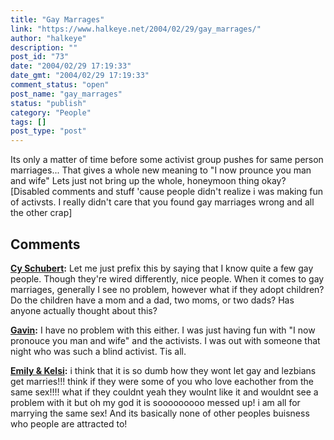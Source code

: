 ```yaml
---
title: "Gay Marrages"
link: "https://www.halkeye.net/2004/02/29/gay_marrages/"
author: "halkeye"
description: ""
post_id: "73"
date: "2004/02/29 17:19:33"
date_gmt: "2004/02/29 17:19:33"
comment_status: "open"
post_name: "gay_marrages"
status: "publish"
category: "People"
tags: []
post_type: "post"
---
```


Its only a matter of time before some activist group pushes for same person marriages... That gives a whole new meaning to "I now prounce you man and wife" Lets just not bring up the whole, honeymoon thing okay? [Disabled comments and stuff 'cause people didn't realize i was making fun of activsts. I really didn't care that you found gay marriages wrong and all the other crap]

## Comments

**[Cy Schubert](#50 "2004-03-07 19:52:14"):** Let me just prefix this by saying that I know quite a few gay people. Though they're wired differently, nice people. When it comes to gay marriages, generally I see no problem, however what if they adopt children? Do the children have a mom and a dad, two moms, or two dads? Has anyone actually thought about this?

**[Gavin](#51 "2004-03-07 20:30:08"):** I have no problem with this either. I was just having fun with "I now pronouce you man and wife" and the activists. I was out with someone that night who was such a blind activist. Tis all.

**[Emily &amp; Kelsi](#52 "2005-09-30 11:26:52"):** i think that it is so dumb how they wont let gay and lezbians get marries!!! think if they were some of you who love eachother from the same sex!!!! what if they couldnt yeah they woulnt like it and wouldnt see a problem with it but oh my god it is sooooooooo messed up! i am all for marrying the same sex! And its basically none of other peoples buisness who people are attracted to!

